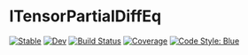 # ITensorPartialDiffEq

[![Stable](https://img.shields.io/badge/docs-stable-blue.svg)](https://mtfishman.github.io/ITensorPartialDiffEq.jl/stable/)
[![Dev](https://img.shields.io/badge/docs-dev-blue.svg)](https://mtfishman.github.io/ITensorPartialDiffEq.jl/dev/)
[![Build Status](https://github.com/mtfishman/ITensorPartialDiffEq.jl/actions/workflows/CI.yml/badge.svg?branch=main)](https://github.com/mtfishman/ITensorPartialDiffEq.jl/actions/workflows/CI.yml?query=branch%3Amain)
[![Coverage](https://codecov.io/gh/mtfishman/ITensorPartialDiffEq.jl/branch/main/graph/badge.svg)](https://codecov.io/gh/mtfishman/ITensorPartialDiffEq.jl)
[![Code Style: Blue](https://img.shields.io/badge/code%20style-blue-4495d1.svg)](https://github.com/invenia/BlueStyle)
